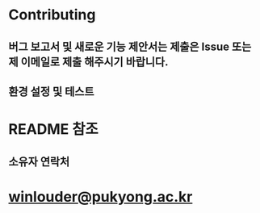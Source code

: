 # Contributing

## 버그 보고서 및 새로운 기능 제안서는 제출은 Issue 또는 제 이메일로 제출 해주시기 바랍니다.


## 환경 설정 및 테스트
# README 참조

## 소유자 연락처
# winlouder@pukyong.ac.kr


